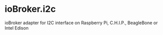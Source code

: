 # ioBroker.i2c
ioBroker adapter for I2C interface on Raspberry Pi, C.H.I.P., BeagleBone or Intel Edison
